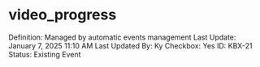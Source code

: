 # video_progress

Definition: Managed by automatic events management
Last Update: January 7, 2025 11:10 AM
Last Updated By: Ky 
Checkbox: Yes
ID: KBX-21
Status: Existing Event